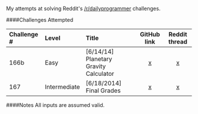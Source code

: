 My attempts at solving Reddit's [/r/dailyprogrammer](http://www.reddit.com/r/dailyprogrammer/) challenges.

####Challenges Attempted

| Challenge # | Level | Title | GitHub link | Reddit thread |
| :---------- | :---- | :---- | :---------: | :-----------: |
| 166b | Easy | [6/14/14] Planetary Gravity Calculator | [x](https://github.com/dsoegijono/dailyprogrammer/tree/master/166b_easy) | [x](http://www.reddit.com/r/dailyprogrammer/comments/284mep/6142014_challenge_166b_easy_planetary_gravity/) |
| 167 | Intermediate | [6/18/2014] Final Grades | [x](https://github.com/dsoegijono/dailyprogrammer/tree/master/167_inter) | [x](http://www.reddit.com/r/dailyprogrammer/comments/28gq9b/6182014_challenge_167_intermediate_final_grades/) |

####Notes
All inputs are assumed valid.
